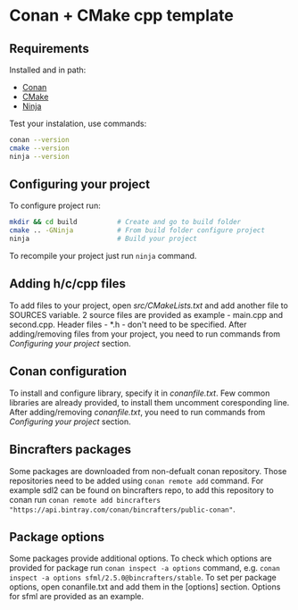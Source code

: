 # Conan + CMake cpp template 

## Requirements 
Installed and in path:
- [Conan](https://conan.io/downloads) 
- [CMake](https://cmake.org/install) 
- [Ninja](https://github.com/ninja-build/ninja/releases)

Test your instalation, use commands:

```bash
conan --version
cmake --version
ninja --version
``` 

## Configuring your project

To configure project run:
```bash
mkdir && cd build          # Create and go to build folder
cmake .. -GNinja           # From build folder configure project
ninja                      # Build your project 
```

To recompile your project just run `ninja` command.

## Adding h/c/cpp files
To add files to your project, open *src/CMakeLists.txt* and add another file to SOURCES variable. 2 source files are provided as example - main.cpp and second.cpp. Header files - *.h - don't need to be specified.
After adding/removing files from your project, you need to run commands from *Configuring your project* section.

## Conan configuration
To install and configure library, specify it in *conanfile.txt*. Few common libraries are already provided, to install them uncomment coresponding line.
After adding/removing *conanfile.txt*, you need to run commands from *Configuring your project* section.

## Bincrafters packages 
Some packages are downloaded from non-defualt conan repository. Those repositories need to be added using `conan remote add` command.
For example sdl2 can be found on bincrafters repo, to add this repository to conan run `conan remote add bincrafters "https://api.bintray.com/conan/bincrafters/public-conan"`.


## Package options
Some packages provide additional options. To check which options are provided for package run `conan inspect -a options` command, e.g. `conan inspect -a options sfml/2.5.0@bincrafters/stable`. To set per package options, open conanfile.txt and add them in the \[options\] section. Options for sfml are provided as an example. 